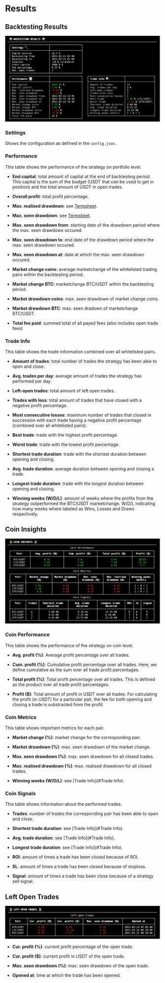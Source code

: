 # Results
## Backtesting Results
![Backtesting Results](imgs/backtesting-results.png)

### Settings
Shows the configuration as defined in the ```config.json```.

### Performance
This table shows the performance of the strategy on portfolio level. 
* **End capital**: total amount of capital at the end of backtesting period. This capital is the 
  sum 
  of the budget (USDT that can be used to get in position) and the total amount of USDT in open 
  trades.
  
* **Overall profit**: total profit percentage.

* **Max. realised drawdown**: see 
  [Termsheet](https://docs.dematrading.ai/getting_started/trading101/termsheet/#realised-drawdown).
  
* **Max. seen drawdown**: see 
  [Termsheet](https://docs.dematrading.ai/getting_started/trading101/termsheet/#seen-drawdown).
  
* **Max. seen drawdown from**: starting date of the drawdown period where the max. seen drawdown 
  occured.
  
* **Max. seen drawdown to**: end date of the drawdown period where the max. seen drawdown occured.
  
* **Max. seen drawdown at**: date at which the max. seen drawdown occured.
  
* **Market change coins**: average marketchange of the whitelisted trading pairs within the 
  backtesting period.
  
* **Market change BTC**: marketchange BTC/USDT within the backtesting period.
  
* **Market drawdown coins**: max. seen drawdown of market change coins.
  
* **Market drawdown BTC**: max. seen dradown of marketchange BTC/USDT.
  
* **Total fee paid**: summed total of all payed fees (also includes open trade fees)

### Trade Info
This table shows the trade information combined over all whitelisted pairs.
* **Amount of trades**: total number of trades the strategy has been able to open and close.
  
* **Avg. trades per day**: average amount of trades the strategy has performed per day.
  
* **Left-open trades**: total amount of left open trades.
  
* **Trades with loss**: total amount of trades that have closed with a negative profit percentage.
  
* **Most consecutive losses**: maximum number of trades that closed in succession with each 
  trade having a negative profit percentage (combined over all whitelisted pairs).
  
* **Best trade**: trade with the highest profit percentage.
  
* **Worst trade**: trade with the lowest profit percentage.
  
* **Shortest trade duration**: trade with the shortest duration between opening and closing.
  
* **Avg. trade duration**: average duration between opening and closing a trade.
  
* **Longest trade duration**: trade with the longest duration between opening and closing.
  
* **Winning weeks (W/D/L)**: amount of weeks where the profits from the strategy outperformed the 
  BTC/USDT marketchange. W/D/L indicating how many weeks where labeled as Wins, Losses and Draws 
  respectively.

## Coin Insights
![Coin Insights](imgs/coin-insights.png)
### Coin Performance
This table shows the performance of the strategy on coin level.
* **Avg. profit (%)**: Average profit percentage over all trades.

* **Cum. profit (%)**: Cumulative profit percentage over all trades. Here, we define cumulative 
  as the sum over all trade profit percentages.

* **Total profit (%)**: Total profit percentage over all trades. This is defined as the product 
  over all trade profit percentages.

* **Profit ($)**: Total amount of profit in USDT over all trades. For calculating the profit (in 
  USDT) for a particular pair, the fee for both opening and closing a trade is substracted from 
  the profit.

### Coin Metrics
This table shows important metrics for each pair.
* **Market change (%)**: market change for the corresponding pair.

* **Market drawdown (%)**: max. seen drawdown of the market change.

* **Max. seen drawdown (%)**: max. seen drawdown for all closed trades.

* **Max. realised drawdown (%)**: max. realised drawdown for all closed trades.

* **Winning weeks (W/D/L)**: see [Trade Info](#Trade Info).


### Coin Signals
This table shows information about the performed trades.
* **Trades**: number of trades the corresponding pair has been able to open and close.

* **Shortest trade duration**: see [Trade Info](#Trade Info).

* **Avg. trade duration**: see [Trade Info](#Trade Info).

* **Longest trade duration**: see [Trade Info](#Trade Info).

* **ROI**: amount of times a trade has been closed because of ROI.

* **SL**: amount of times a trade has been closed because of stoploss.

* **Signal**: amount of times a trade has been close because of a strategy sell signal.

## Left Open Trades
![Left Open Trades](imgs/left-open-trades.png)
* **Cur. profit (%)**: current profit percentage of the open trade.

* **Cur. profit ($)**: current profit in USDT of the open trade.

* **Max. seen drawdown (%)**: max. seen drawdown of the open trade.

* **Opened at**: time at which the trade has been opened.

